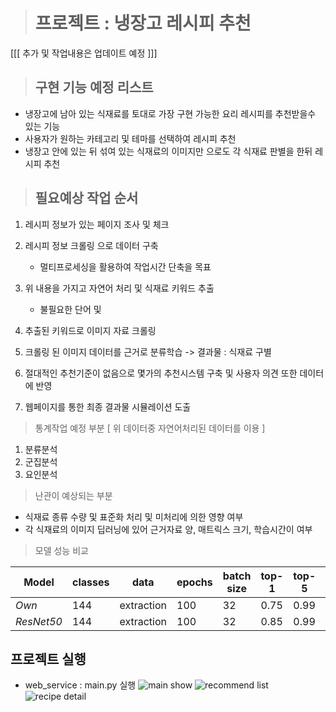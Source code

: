 ﻿># 프로젝트 : 냉장고 레시피 추천
[[[ 추가 및 작업내용은 업데이트 예정 ]]]

>## 구현 기능 예정 리스트
  
 - 냉장고에 남아 있는 식재료를 토대로 가장 구현 가능한 요리 레시피를 추천받을수 있는 기능
 - 사용자가 원하는 카테고리 및 테마를 선택하여 레시피 추천
 - 냉장고 안에 있는 뒤 섞여 있는 식재료의 이미지만 으로도 각 식재료 판별을 한뒤 레시피 추천
	

>##	필요예상 작업 순서

 1. 레시피 정보가 있는 페이지 조사 및 체크
 2. 레시피 정보 크롤링 으로 데이터 구축 
	 - 멀티프로세싱을 활용하여 작업시간 단축을 목표
 3. 위 내용을 가지고 자연어 처리 및 식재료 키워드 추출
	 - 불필요한 단어 및 
 5.  추출된 키워드로 이미지 자료 크롤링
   
 6. 크롤링 된 이미지 데이터를 근거로 분류학습 -> 결과물 : 식재료 구별
   
 7. 절대적인 추천기준이 없음으로 몇가의 추천시스템 구축 및 사용자 의견 또한 데이터에 반영
   
 8. 웹페이지를 통한 최종 결과물 시뮬레이션 도출

> 통계작업 예정 부분
 [ 위 데이터중 자연어처리된 데이터를 이용 ]   
 1. 분류분석   
 2. 군집분석   
 3. 요인분석
 
 > 난관이 예상되는 부분
 - 식재료 종류 수량 및 표준화 처리 및 미처리에 의한 영향 여부
 - 각 식재료의 이미지 딥러닝에 있어 근거자료 양, 매트릭스 크기, 
 학습시간이 여부
 
 > 모델 성능 비교   
>
   Model  | classes | data |epochs|batch size| top-1 |top-5| loss   
--- | --- | --- | --- | --- | --- | ---   |---
*Own*   | 144 | extraction | 100 | 32 | 0.75 | 0.99 | 1.2   
*ResNet50* | 144 | extraction | 100 | 32 | 0.85  | 0.99 | 0.5

## 프로젝트 실행   
 - web_service : main.py 실행
 ![main show](https://user-images.githubusercontent.com/55948026/86917171-9e4b2480-c15f-11ea-8c9e-4b494dfe44d5.PNG)
 ![recommend list](https://user-images.githubusercontent.com/55948026/86917175-9f7c5180-c15f-11ea-9d7d-d7b336973864.PNG)
 ![recipe detail](https://user-images.githubusercontent.com/55948026/86917179-a014e800-c15f-11ea-8882-f5e6e9e74345.PNG)
